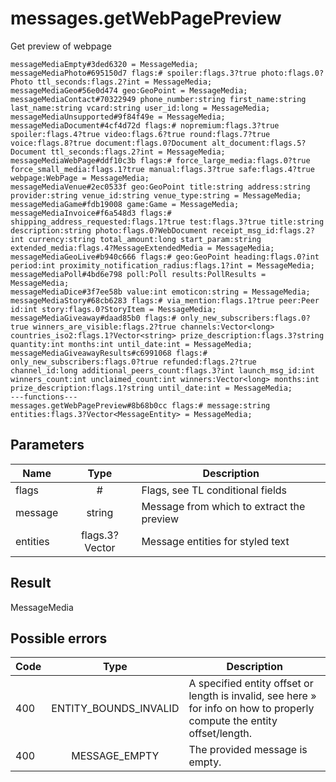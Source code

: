 # messages.getWebPagePreview
Get preview of webpage

```
messageMediaEmpty#3ded6320 = MessageMedia;
messageMediaPhoto#695150d7 flags:# spoiler:flags.3?true photo:flags.0?Photo ttl_seconds:flags.2?int = MessageMedia;
messageMediaGeo#56e0d474 geo:GeoPoint = MessageMedia;
messageMediaContact#70322949 phone_number:string first_name:string last_name:string vcard:string user_id:long = MessageMedia;
messageMediaUnsupported#9f84f49e = MessageMedia;
messageMediaDocument#4cf4d72d flags:# nopremium:flags.3?true spoiler:flags.4?true video:flags.6?true round:flags.7?true voice:flags.8?true document:flags.0?Document alt_document:flags.5?Document ttl_seconds:flags.2?int = MessageMedia;
messageMediaWebPage#ddf10c3b flags:# force_large_media:flags.0?true force_small_media:flags.1?true manual:flags.3?true safe:flags.4?true webpage:WebPage = MessageMedia;
messageMediaVenue#2ec0533f geo:GeoPoint title:string address:string provider:string venue_id:string venue_type:string = MessageMedia;
messageMediaGame#fdb19008 game:Game = MessageMedia;
messageMediaInvoice#f6a548d3 flags:# shipping_address_requested:flags.1?true test:flags.3?true title:string description:string photo:flags.0?WebDocument receipt_msg_id:flags.2?int currency:string total_amount:long start_param:string extended_media:flags.4?MessageExtendedMedia = MessageMedia;
messageMediaGeoLive#b940c666 flags:# geo:GeoPoint heading:flags.0?int period:int proximity_notification_radius:flags.1?int = MessageMedia;
messageMediaPoll#4bd6e798 poll:Poll results:PollResults = MessageMedia;
messageMediaDice#3f7ee58b value:int emoticon:string = MessageMedia;
messageMediaStory#68cb6283 flags:# via_mention:flags.1?true peer:Peer id:int story:flags.0?StoryItem = MessageMedia;
messageMediaGiveaway#daad85b0 flags:# only_new_subscribers:flags.0?true winners_are_visible:flags.2?true channels:Vector<long> countries_iso2:flags.1?Vector<string> prize_description:flags.3?string quantity:int months:int until_date:int = MessageMedia;
messageMediaGiveawayResults#c6991068 flags:# only_new_subscribers:flags.0?true refunded:flags.2?true channel_id:long additional_peers_count:flags.3?int launch_msg_id:int winners_count:int unclaimed_count:int winners:Vector<long> months:int prize_description:flags.1?string until_date:int = MessageMedia;
---functions---
messages.getWebPagePreview#8b68b0cc flags:# message:string entities:flags.3?Vector<MessageEntity> = MessageMedia;
```

## Parameters
| Name | Type | Description |
| ---- | :----: | ----------- |
| flags | # | Flags, see TL conditional fields |
| message | string | Message from which to extract the preview |
| entities | flags.3?Vector<MessageEntity> | Message entities for styled text |


## Result
MessageMedia

## Possible errors
| Code | Type | Description |
| ---- | :----: | ----------- |
| 400 | ENTITY_BOUNDS_INVALID | A specified entity offset or length is invalid, see here » for info on how to properly compute the entity offset/length. |
| 400 | MESSAGE_EMPTY | The provided message is empty. |

